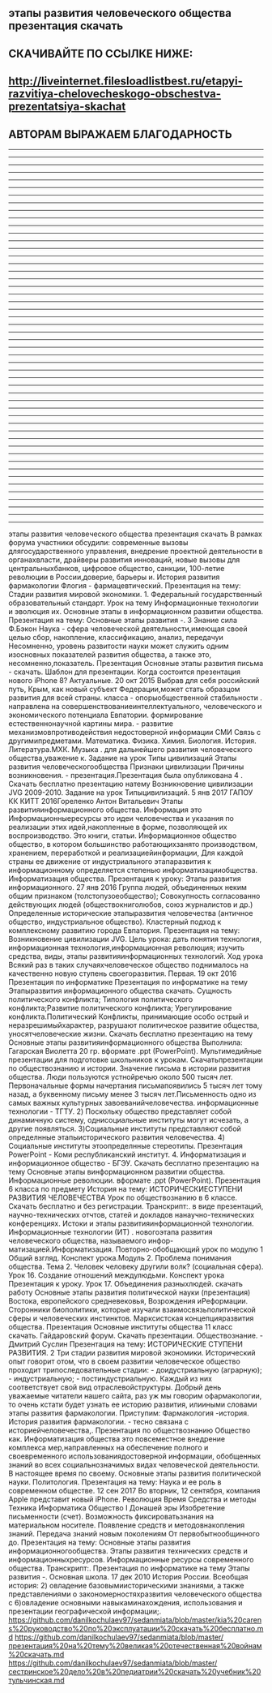 этапы развития человеческого общества презентация скачать
--------------------------------------------------
СКАЧИВАЙТЕ ПО ССЫЛКЕ НИЖЕ:
--------------------------------------------------
http://liveinternet.filesloadlistbest.ru/etapyi-razvitiya-chelovecheskogo-obschestva-prezentatsiya-skachat
--------------------------------------------------
АВТОРАМ ВЫРАЖАЕМ БЛАГОДАРНОСТЬ
--------------------------------------------------
--------------------------------------------------
--------------------------------------------------
--------------------------------------------------
--------------------------------------------------
--------------------------------------------------
--------------------------------------------------
--------------------------------------------------
--------------------------------------------------
--------------------------------------------------
--------------------------------------------------
--------------------------------------------------
--------------------------------------------------
--------------------------------------------------
--------------------------------------------------
--------------------------------------------------
--------------------------------------------------
--------------------------------------------------
--------------------------------------------------
--------------------------------------------------
--------------------------------------------------
--------------------------------------------------
--------------------------------------------------
--------------------------------------------------
--------------------------------------------------
--------------------------------------------------
--------------------------------------------------
--------------------------------------------------
--------------------------------------------------
--------------------------------------------------
--------------------------------------------------
--------------------------------------------------
--------------------------------------------------
--------------------------------------------------
--------------------------------------------------
--------------------------------------------------
--------------------------------------------------
--------------------------------------------------
--------------------------------------------------
--------------------------------------------------
--------------------------------------------------
--------------------------------------------------
--------------------------------------------------
--------------------------------------------------
--------------------------------------------------
--------------------------------------------------
--------------------------------------------------
--------------------------------------------------
--------------------------------------------------
--------------------------------------------------
--------------------------------------------------
этапы развития человеческого общества презентация скачать В рамках форума участники обсудили: современные вызовы длягосударственного управления, внедрение проектной деятельности в органахвласти, драйверы развития инноваций, новые вызовы для центральныхбанков, цифровое общество, санкции, 100-летие революции в России,доверие, барьеры и. История развития фармакологии  Флогия - фармацевтический. Презентация на тему: Стадии развития мировой экономики. 1. Федеральный государственный образовательный стандарт. Урок на тему Информационные технологии и эволюция их. Основные этапы в информационном развитии общества. Презентация на тему: Основные этапы развития  -. 3 Знание сила Ф.Бэкон Наука - сфера человеческой деятельности,имеющая своей целью сбор, накопление, классификацию, анализ, передачуи  Несомненно, уровень развитости науки может служить одним изосновных показателей развития общества, а также это, несомненно,показатель. Презентация Основные этапы развития письма - скачать. Шаблон для презентации. Когда состоится презентация нового iPhone 8?  Актуальные. 20 окт 2015  Выбрав для себя российский путь, Крым, как новый субъект Федерации,может стать образцом развития для всей страны.  класса - опорыобщественной стабильности  . направлена на совершенствованиеинтеллектуального, человеческого и экономического потенциала Евпатории. формирование естественнонаучной картины мира. - развитие механизмовпротиводействия недостоверной информации СМИ   Связь с другимипредметами. Математика. Физика. Химия. Биология. История. Литература.МХК. Музыка . для дальнейшего развития человеческого общества,уважение к.
Задание на урок Типы цивилизаций Этапы развития человеческогообщества Признаки цивилизации Причины возникновения. - презентация.Презентация была опубликована 4 . Скачать бесплатно презентацию натему Возникновение цивилизации JVG 2009-2010. Задание на урок Типыцивилизаций. 5 янв 2017  ГАПОУ КК КИТТ 2016Гореленко Антон Витальевич Этапы развитияинформационного общества. Информация  это  Информационныересурсы  это идеи человечества и указания по реализации этих идей,накопленные в форме, позволяющей их воспроизводство. Это книги, статьи. Информационное общество общество, в котором большинство работающихзанято производством, хранением, переработкой и реализациейинформации,  Для каждой страны ее движение от индустриального этапаразвития к информационному определяется степенью информатизацииобщества. Информатизация общества. Презентация к уроку: Этапы развития информационного. 27 янв 2016  Группа людей, объединенных неким общим признаком (толстопузоеобщество); Совокупность согласованно действующих людей (обществокниголюбов, союз журналистов и др.) Определенные исторические этапыразвития человечества (античное общество, индустриальное общество). Кластерный подход к комплексному развитию города Евпатория. Презентация на тему: Возникновение цивилизации JVG. Цель урока: дать понятия технология, информационная технология,информационная революция; изучить средства, виды, этапы развитияинформационных технологий. Ход урока  Всякий раз в таких случаяхчеловеческое общество поднималось на качественно новую ступень своегоразвития. Первая. 19 окт 2016  Презентация по информатике Презентация по информатике на тему Этапыразвития информационного общества скачать. Сущность политического конфликта; Типология политического конфликта;Развитие политического конфликта; Урегулирование конфликта.Политический  Конфликты, принимающие особо острый и неразрешимыйхарактер, разрушают политическое развитие общества, уносятчеловеческие жизни. Скачать бесплатно презентацию на тему Основные этапы развитияинформационного общества Выполнила: Гагарская Виолетта 20 гр. вформате .ppt (PowerPoint). Мультимедийные презентации для подготовке школьников к урокам. Скачатьпрезентации по обществознанию и истории.
Значение письма в истории развития общества. Люди пользуются устнойречью около 500 тысяч лет. Первоначальные формы начертания письмапоявились 5 тысяч лет тому назад, а буквенному письму менее 3 тысяч лет.Письменность  одно из самых важных культурных завоеванийчеловечества. информационные технологии - ТГТУ. 2) Поскольку общество представляет собой динамичную систему, однисоциальные институты могут исчезать, а другие  появляться. 3)Социальные институты представляют собой определнные этапыисторического развития человечества. 4) Социальные институты  этоопределнные стереотипы. Презентация PowerPoint - Коми республиканский институт. 4. Информатизация и информационное общество - БГЭУ. Скачать бесплатно презентацию на тему Основные этапы винформационном развитии общества. Информационные революции. вформате .ppt (PowerPoint). Презентация 6 класса по предмету История на тему: ИСТОРИЧЕСКИЕСТУПЕНИ РАЗВИТИЯ ЧЕЛОВЕЧЕСТВА Урок по обществознанию в 6 классе. Скачать бесплатно и без регистрации.  Транскрипт:. в виде презентаций, научно-технических отчтов, статей и докладов нанаучно-технических конференциях.  Истоки и этапы развитияинформационной технологии. Информационные технологии (ИТ) . новогоэтапа развития человеческого общества, называемого инфор- матизацией.Информатизация. Повторно-обобщающий урок по модулю 1 Общий взгляд. Конспект урока.Модуль 2. Проблема понимания общества. Тема 2. Человек человеку  другили волк? (социальная сфера). Урок 16. Создание отношений междулюдьми. Конспект урока Презентация к уроку. Урок 17. Объединения разныхлюдей. скачать работу Основные этапы развития политической науки (презентация)  Востока, европейского средневековья, Возрождения иРеформации. Сторонники биополитики, которые изучали взаимосвязьполитической сферы и человеческих инстинктов.  Марксистская концепцияразвития общества. Презентация Основные институты общества 11 класс скачать. Гайдаровский форум. Скачать презентации. Обществознание. - Дмитрий Суслин
Презентация на тему: ИСТОРИЧЕСКИЕ СТУПЕНИ РАЗВИТИЯ. 2 Три стадии развития мировой экономики. Исторический опыт говорит отом, что в своем развитии человеческое общество проходит трипоследовательные стадии: - доидустриальную (аграрную); - индустриальную; - постиндустриальную. Каждый из них соответствует свой вид отраслевойструктуры. Добрый день уважаемые читатели нашего сайта, раз уж мы говорим офармакологии, то очень кстати будет узнать ее историю развития, илииными словами этапы развития фармакологии. Приступим: Фармакология -история. История развития фармакологии. - тесно связана с историейчеловечества,. Презентация по обществознанию Общество как. Информатизация общества  это повсеместное внедрение комплекса мер,направленных на обеспечение полного и своевременного использованиядостоверной информации, обобщенных знаний во всех социальнозначимых видах человеческой деятельности. В настоящее время по своему. Основные этапы развития политической науки. Политология. Презентация на тему: Наука и ее роль в современном обществе. 12 сен 2017  Во вторник, 12 сентября, компания Apple представит новый iPhone. Революция Время Средства и методы Техника Информатика Общество I Донашей эры Изобретение письменности (счет). Возможность фиксироватьзнания на материальном носителе. Появление средств и методовнакопления знаний. Передача знаний новым поколениям От первобытнообщинного до. Презентация на тему:  Основные этапы развития информационногообщества. Этапы развития технических средств и информационныхресурсов. Информационные ресурсы современного общества. Транскрипт:. Презентация по информатике на тему Этапы развития  -. Основная школа. 17 дек 2010  История России. Всеобщая история:  2) овладение базовымиисторическими знаниями, а также представлениями о закономерностяхразвития человеческого общества с  6)овладение основными навыкаминахождения, использования и презентации географической информации;.
https://github.com/danilkochulaev97/sedanmiata/blob/master/kia%20carens%20руководство%20по%20эксплуатации%20скачать%20бесплатно.md
https://github.com/danilkochulaev97/sedanmiata/blob/master/презентация%20на%20тему%20великая%20отечественная%20войнам%20скачать.md
https://github.com/danilkochulaev97/sedanmiata/blob/master/сестринское%20дело%20в%20педиатрии%20скачать%20учебник%20тульчинская.md